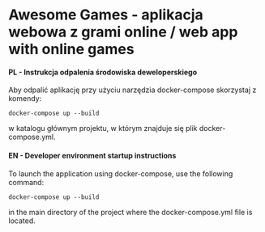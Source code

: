 # Awesome Games - aplikacja webowa z grami online / web app with online games

#### PL - Instrukcja odpalenia środowiska deweloperskiego

Aby odpalić aplikację przy użyciu narzędzia docker-compose skorzystaj z komendy:

`docker-compose up --build`

w katalogu głównym projektu, w którym znajduje się plik docker-compose.yml.


#### EN - Developer environment startup instructions

To launch the application using docker-compose, use the following command:

`docker-compose up --build`

in the main directory of the project where the docker-compose.yml file is located.